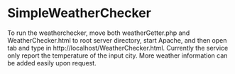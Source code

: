 # SimpleWeatherChecker
To run the weatherchecker, move both weatherGetter.php and WeatherChecker.html to root server directory, start Apache, and then open tab and type in http://localhost/WeatherChecker.html.
Currently the service only report the temperature of the input city. 
More weather information can be added easily upon request.